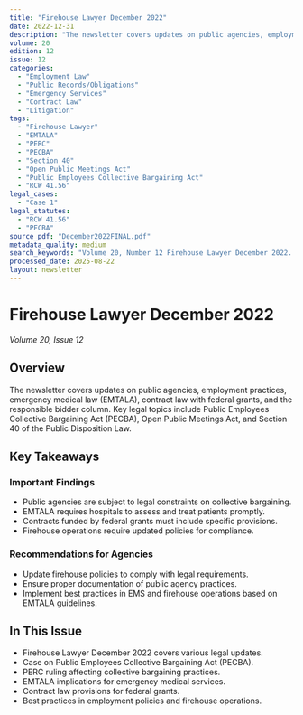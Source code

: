 ```yaml
---
title: "Firehouse Lawyer December 2022"
date: 2022-12-31
description: "The newsletter covers updates on public agencies, employment practices, emergency medical law (EMTALA), contract law with federal grants, and the responsible bidder column. Key legal topics include Public Employees Collective Bargaining Act (PECBA), Open Public Meetings Act, and Section 40 of the Public Disposition Law."
volume: 20
edition: 12
issue: 12
categories:
  - "Employment Law"
  - "Public Records/Obligations"
  - "Emergency Services"
  - "Contract Law"
  - "Litigation"
tags:
  - "Firehouse Lawyer"
  - "EMTALA"
  - "PERC"
  - "PECBA"
  - "Section 40"
  - "Open Public Meetings Act"
  - "Public Employees Collective Bargaining Act"
  - "RCW 41.56"
legal_cases:
  - "Case 1"
legal_statutes:
  - "RCW 41.56"
  - "PECBA"
source_pdf: "December2022FINAL.pdf"
metadata_quality: medium
search_keywords: "Volume 20, Number 12 Firehouse Lawyer December 2022. The newsletter includes updates on public agencies, employment practices, emergency medical law (EMTALA), contract law with federal grants, and the..."
processed_date: 2025-08-22
layout: newsletter
---
```


# Firehouse Lawyer December 2022

*Volume 20, Issue 12*

## Overview

The newsletter covers updates on public agencies, employment practices, emergency medical law (EMTALA), contract law with federal grants, and the responsible bidder column. Key legal topics include Public Employees Collective Bargaining Act (PECBA), Open Public Meetings Act, and Section 40 of the Public Disposition Law.

## Key Takeaways

### Important Findings

- Public agencies are subject to legal constraints on collective bargaining.
- EMTALA requires hospitals to assess and treat patients promptly.
- Contracts funded by federal grants must include specific provisions.
- Firehouse operations require updated policies for compliance.

### Recommendations for Agencies

- Update firehouse policies to comply with legal requirements.
- Ensure proper documentation of public agency practices.
- Implement best practices in EMS and firehouse operations based on EMTALA guidelines.

## In This Issue

- Firehouse Lawyer December 2022 covers various legal updates.
- Case on Public Employees Collective Bargaining Act (PECBA).
- PERC ruling affecting collective bargaining practices.
- EMTALA implications for emergency medical services.
- Contract law provisions for federal grants.
- Best practices in employment policies and firehouse operations.

